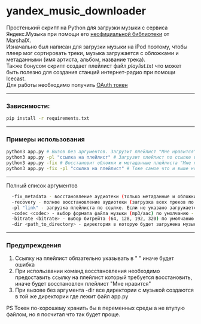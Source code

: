 # yandex_music_downloader
Простенький скрипт на Python для загрузки музыки с сервиса Яндекс.Музыка при помощи его [неофициальной библиотеки](https://github.com/MarshalX/yandex-music-api) от MarshalX.\
Изначально был написан для загрузки музыки на iPod поэтому, чтобы плеер мог сортировать треки, музыка загружается с обложками и метаданными (имя артиста, альбом, название трека).\
Также бонусом скрипт создает плейлист файл *playlist.txt* что может быть полезно для создания станций интернет-радио при помощи Icecast.\
Для работы необходимо получить [OAuth токен](https://github.com/MarshalX/yandex-music-api/discussions/513#discussioncomment-2729781)
***
### Зависимости:
```bash
pip install -r requirements.txt
```
***
### Примеры использования
```bash
python3 app.py # Вызов без аргументов. Загрузит плейлист "Мне нравится" в директорию yandex_music
python3 app.py -pl "ссылка на плейлист" # Загрузит плейлист по ссылке в директорию с названием плейлиста
python3 app.py -fix # Восстановит обложки и метаданные плейлиста "Мне нравится" если они по какой-то причине повредились
python3 app.py -fix -pl "ссылка на плейлист" # Тоже самое что и выше но для плейлиста указанного в ссылке
```
***
Полный список аргументов
```bash
  -fix_metadata - восстановление аудиотеки (только метаданные и обложки)
  -recovery - полное восстановление аудиотеки (загрузка всех треков по новой, обложек и метаданных к ним)
  -pl "link" - загрузка плейлиста по ссылке. Если не указано загружается плейлист "Мне нравится"
  -codec <codec> - выбор формата файла музыки (mp3/aac) по умолчанию - mp3
  -bitrate <bitrate> - выбор битрейта (64, 128, 192, 320) по умолчанию - 192
  -dir <path_to_directory> - директория в которую будет загружена музыка если пути нет и прав достаточно - директория будет создана в конечной точке пути
```
***
### Предупреждения
1. Ссылку на плейлист обязательно указывать в " " иначе будет ошибка
2. При использвании команд восстановления необходимо предоставить ссылку на плейлист который требуется восстановить, иначе будет восстановлен плейлист "Мне нравится"
3. При вызове без аргумента -dir все директории с музыкой создаются в той же директории где лежит файл app.py

PS Токен по-хорошему хранить бы в переменных среды а не втупую файлом, но я посчитал что так будет проще.
